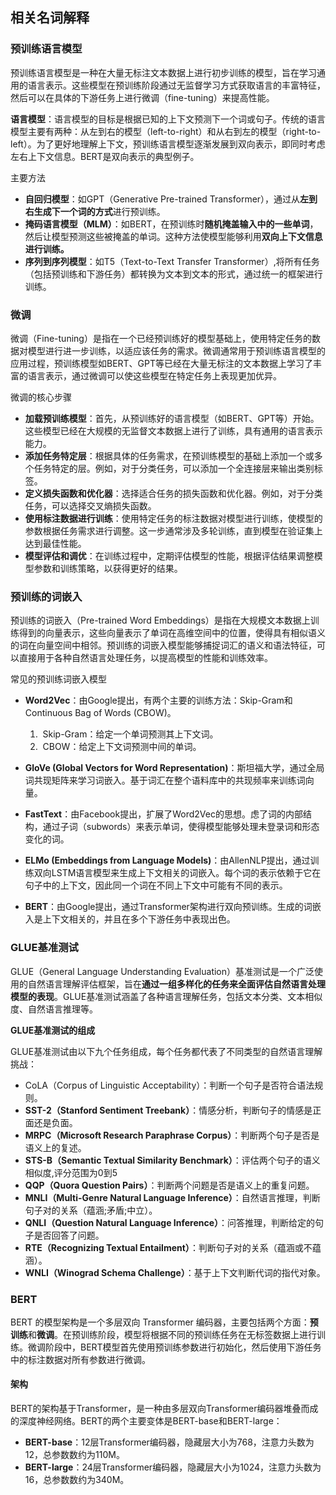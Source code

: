 ## 相关名词解释

### 预训练语言模型

预训练语言模型是一种在大量无标注文本数据上进行初步训练的模型，旨在学习通用的语言表示。这些模型在预训练阶段通过无监督学习方式获取语言的丰富特征，然后可以在具体的下游任务上进行微调（fine-tuning）来提高性能。

**语言模型**：语言模型的目标是根据已知的上下文预测下一个词或句子。传统的语言模型主要有两种：从左到右的模型（left-to-right）和从右到左的模型（right-to-left）。为了更好地理解上下文，预训练语言模型逐渐发展到双向表示，即同时考虑左右上下文信息。BERT是双向表示的典型例子。

主要方法

- **自回归模型**：如GPT（Generative Pre-trained Transformer），通过从**左到右生成下一个词的方式**进行预训练。
- **掩码语言模型（MLM）**：如BERT，在预训练时**随机掩盖输入中的一些单词**，然后让模型预测这些被掩盖的单词。这种方法使模型能够利用**双向上下文信息进行训练。**
- **序列到序列模型**：如T5（Text-to-Text Transfer Transformer）,将所有任务（包括预训练和下游任务）都转换为文本到文本的形式，通过统一的框架进行训练。

### 微调

微调（Fine-tuning）是指在一个已经预训练好的模型基础上，使用特定任务的数据对模型进行进一步训练，以适应该任务的需求。微调通常用于预训练语言模型的应用过程，预训练模型如BERT、GPT等已经在大量无标注的文本数据上学习了丰富的语言表示，通过微调可以使这些模型在特定任务上表现更加优异。

微调的核心步骤

- **加载预训练模型**：首先，从预训练好的语言模型（如BERT、GPT等）开始。这些模型已经在大规模的无监督文本数据上进行了训练，具有通用的语言表示能力。
- **添加任务特定层**：根据具体的任务需求，在预训练模型的基础上添加一个或多个任务特定的层。例如，对于分类任务，可以添加一个全连接层来输出类别标签。
- **定义损失函数和优化器**：选择适合任务的损失函数和优化器。例如，对于分类任务，可以选择交叉熵损失函数。
- **使用标注数据进行训练**：使用特定任务的标注数据对模型进行训练，使模型的参数根据任务需求进行调整。这一步通常涉及多轮训练，直到模型在验证集上达到最佳性能。
- **模型评估和调优**：在训练过程中，定期评估模型的性能，根据评估结果调整模型参数和训练策略，以获得更好的结果。

### 预训练的词嵌入

预训练的词嵌入（Pre-trained Word Embeddings）是指在大规模文本数据上训练得到的向量表示，这些向量表示了单词在高维空间中的位置，使得具有相似语义的词在向量空间中相邻。预训练的词嵌入模型能够捕捉词汇的语义和语法特征，可以直接用于各种自然语言处理任务，以提高模型的性能和训练效率。

常见的预训练词嵌入模型

- **Word2Vec**：由Google提出，有两个主要的训练方法：Skip-Gram和Continuous Bag of Words (CBOW)。
  1. ​	Skip-Gram：给定一个单词预测其上下文词。
  2. ​	CBOW：给定上下文词预测中间的单词。
- **GloVe (Global Vectors for Word Representation)**：斯坦福大学，通过全局词共现矩阵来学习词嵌入。基于词汇在整个语料库中的共现频率来训练词向量。

- **FastText**：由Facebook提出，扩展了Word2Vec的思想。虑了词的内部结构，通过子词（subwords）来表示单词，使得模型能够处理未登录词和形态变化的词。

- **ELMo (Embeddings from Language Models)**：由AllenNLP提出，通过训练双向LSTM语言模型来生成上下文相关的词嵌入。每个词的表示依赖于它在句子中的上下文，因此同一个词在不同上下文中可能有不同的表示。

- **BERT**：由Google提出，通过Transformer架构进行双向预训练。生成的词嵌入是上下文相关的，并且在多个下游任务中表现出色。

### GLUE基准测试

GLUE（General Language Understanding Evaluation）基准测试是一个广泛使用的自然语言理解评估框架，旨在**通过一组多样化的任务来全面评估自然语言处理模型的表现**。GLUE基准测试涵盖了各种语言理解任务，包括文本分类、文本相似度、自然语言推理等。

**GLUE基准测试的组成**

GLUE基准测试由以下九个任务组成，每个任务都代表了不同类型的自然语言理解挑战：

- CoLA（Corpus of Linguistic Acceptability）：判断一个句子是否符合语法规则。
- **SST-2（Stanford Sentiment Treebank）**：情感分析，判断句子的情感是正面还是负面。
- **MRPC（Microsoft Research Paraphrase Corpus）**：判断两个句子是否是语义上的复述。
- **STS-B（Semantic Textual Similarity Benchmark）**：评估两个句子的语义相似度,评分范围为0到5
- **QQP（Quora Question Pairs）**：判断两个问题是否是语义上的重复问题。
- **MNLI（Multi-Genre Natural Language Inference）**：自然语言推理，判断句子对的关系（蕴涵;矛盾;中立）。
- **QNLI（Question Natural Language Inference）**：问答推理，判断给定的句子是否回答了问题。
- **RTE（Recognizing Textual Entailment）**：判断句子对的关系（蕴涵或不蕴涵）。
- **WNLI（Winograd Schema Challenge）**：基于上下文判断代词的指代对象。

### BERT

BERT 的模型架构是一个多层双向 Transformer 编码器，主要包括两个方面：**预训练**和**微调**。在预训练阶段，模型将根据不同的预训练任务在无标签数据上进行训练。微调阶段中，BERT模型首先使用预训练参数进行初始化，然后使用下游任务中的标注数据对所有参数进行微调。

#### 架构

BERT的架构基于Transformer，是一种由多层双向Transformer编码器堆叠而成的深度神经网络。BERT的两个主要变体是BERT-base和BERT-large：

- **BERT-base**：12层Transformer编码器，隐藏层大小为768，注意力头数为12，总参数数约为110M。
- **BERT-large**：24层Transformer编码器，隐藏层大小为1024，注意力头数为16，总参数数约为340M。